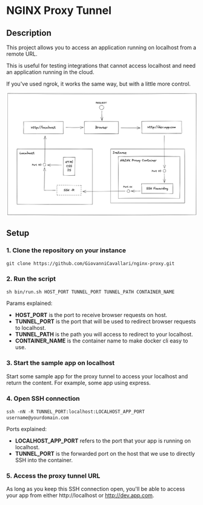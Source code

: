 # NGINX Proxy Tunnel

## Description

This project allows you to access an application running on localhost from a remote URL. 

This is useful for testing integrations that cannot access localhost and need an application running in the cloud.

If you've used ngrok, it works the same way, but with a little more control.

![Architecture](/architecture.png?raw=true "Architecture")

## Setup

###  1. Clone the repository on your instance

```
git clone https://github.com/GiovanniCavallari/nginx-proxy.git
```

### 2. Run the script

```
sh bin/run.sh HOST_PORT TUNNEL_PORT TUNNEL_PATH CONTAINER_NAME
```

Params explained:
- **HOST_PORT** is the port to receive browser requests on host.
- **TUNNEL_PORT** is the port that will be used to redirect browser requests to localhost.
- **TUNNEL_PATH** is the path you will access to redirect to your localhost.
- **CONTAINER_NAME** is the container name to make docker cli easy to use.

### 3. Start the sample app on localhost

Start some sample app for the proxy tunnel to access your localhost and return the content. For example, some app using express.

### 4. Open SSH connection

```
ssh -nN -R TUNNEL_PORT:localhost:LOCALHOST_APP_PORT username@yourdomain.com
```

Ports explained:
- **LOCALHOST_APP_PORT** refers to the port that your app is running on localhost.
- **TUNNEL_PORT** is the forwarded port on the host that we use to directly SSH into the container.

### 5. Access the proxy tunnel URL

As long as you keep this SSH connection open, you'll be able to access your app from either http://localhost or http://dev.app.com.